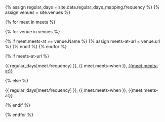{% assign regular_days = site.data.regular_days_mapping.frequency %}
{% assign venues = site.venues %}

{% for meet in meets %}

{% for venue in venues %}

{% if meet.meets-at == venue.Name %}
{% assign meets-at-url = venue.url %}
{% endif %}
{% endfor %} 

{% if meets-at-url %}
<p class="card-text fs-4 fw-bold my-2"> {{ regular_days[meet.frequency] }}, {{ meet.meets-when }}, <a href="{{meets-at-url}}">{{meet.meets-at}}</a></p>
{% else %}
<p class="card-text fs-4 fw-bold my-2"> {{ regular_days[meet.frequency] }}, {{ meet.meets-when }}, {{meet.meets-at}}</p>
{% endif %}

{% endfor %} 
